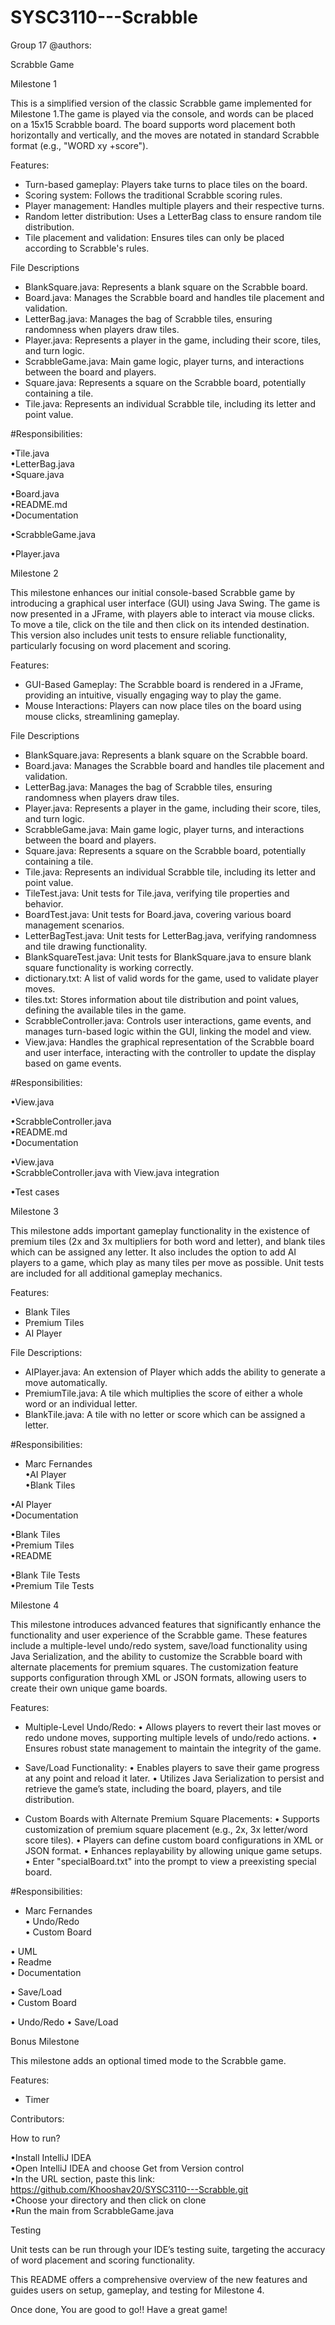 # SYSC3110---Scrabble
Group 17
@authors:


Scrabble Game

Milestone 1

This is a simplified version of the classic Scrabble game implemented for Milestone 1.The game is played via the console, and words can be placed on a 15x15 Scrabble board. The board supports word placement both horizontally and vertically, and the moves are notated in standard Scrabble format (e.g., "WORD xy +score").

Features:
- Turn-based gameplay: Players take turns to place tiles on the board.
- Scoring system: Follows the traditional Scrabble scoring rules.
- Player management: Handles multiple players and their respective turns.
- Random letter distribution: Uses a LetterBag class to ensure random tile distribution.
- Tile placement and validation: Ensures tiles can only be placed according to Scrabble's rules.

File Descriptions
- BlankSquare.java: Represents a blank square on the Scrabble board.
- Board.java: Manages the Scrabble board and handles tile placement and validation.
- LetterBag.java: Manages the bag of Scrabble tiles, ensuring randomness when players draw tiles.
- Player.java: Represents a player in the game, including their score, tiles, and turn logic.
- ScrabbleGame.java: Main game logic, player turns, and interactions between the board and players.
- Square.java: Represents a square on the Scrabble board, potentially containing a tile.
- Tile.java: Represents an individual Scrabble tile, including its letter and point value.

#Responsibilities:

•Tile.java <br>
•LetterBag.java <br>
•Square.java <br>

 •Board.java <br>
 •README.md <br>
 •Documentation <br>


 •ScrabbleGame.java <br>
  

 •Player.java <br>


Milestone 2

This milestone enhances our initial console-based Scrabble game by introducing a graphical user interface (GUI) using Java Swing. The game is now presented in a JFrame, with players able to interact via mouse clicks. To move a tile, click on the tile and then click on its intended destination. This version also includes unit tests to ensure reliable functionality, particularly focusing on word placement and scoring.

Features:
- GUI-Based Gameplay: The Scrabble board is rendered in a JFrame, providing an intuitive, visually engaging way to play the game.
- Mouse Interactions: Players can now place tiles on the board using mouse clicks, streamlining gameplay.

File Descriptions

- BlankSquare.java: Represents a blank square on the Scrabble board.
- Board.java: Manages the Scrabble board and handles tile placement and validation.
- LetterBag.java: Manages the bag of Scrabble tiles, ensuring randomness when players draw tiles.
- Player.java: Represents a player in the game, including their score, tiles, and turn logic.
- ScrabbleGame.java: Main game logic, player turns, and interactions between the board and players.
- Square.java: Represents a square on the Scrabble board, potentially containing a tile.
- Tile.java: Represents an individual Scrabble tile, including its letter and point value.
- TileTest.java: Unit tests for Tile.java, verifying tile properties and behavior.
- BoardTest.java: Unit tests for Board.java, covering various board management scenarios.
- LetterBagTest.java: Unit tests for LetterBag.java, verifying randomness and tile drawing functionality.
- BlankSquareTest.java: Unit tests for BlankSquare.java to ensure blank square functionality is working correctly.
- dictionary.txt: A list of valid words for the game, used to validate player moves.
- tiles.txt: Stores information about tile distribution and point values, defining the available tiles in the game.
- ScrabbleController.java: Controls user interactions, game events, and manages turn-based logic within the GUI, linking the model and view.
- View.java: Handles the graphical representation of the Scrabble board and user interface, interacting with the controller to update the display based on game events.


#Responsibilities:

 •View.java <br>


 •ScrabbleController.java <br>
 •README.md <br>
 •Documentation <br>


 •View.java <br>
 •ScrabbleController.java with View.java integration <br>

 •Test cases <br>


 Milestone 3

 This milestone adds important gameplay functionality in the existence of premium tiles (2x and 3x multipliers for both word and letter), and blank tiles which can be assigned any letter. It also includes the option to add AI players to a game, which play as many tiles per move as possible. Unit tests are included for all additional gameplay mechanics.

 Features:
 - Blank Tiles
 - Premium Tiles
 - AI Player

 File Descriptions:

 - AIPlayer.java: An extension of Player which adds the ability to generate a move automatically.
 - PremiumTile.java: A tile which multiplies the score of either a whole word or an individual letter.
 - BlankTile.java: A tile with no letter or score which can be assigned a letter.


 #Responsibilities:
 - Marc Fernandes <br>
 •AI Player <br>
 •Blank Tiles <br>


 •AI Player <br>
 •Documentation <br>


 •Blank Tiles <br>
 •Premium Tiles <br>
 •README <br>


 •Blank Tile Tests <br>
 •Premium Tile Tests <br>


Milestone 4

This milestone introduces advanced features that significantly enhance the functionality and user experience 
of the Scrabble game. These features include a multiple-level undo/redo system, save/load functionality using 
Java Serialization, and the ability to customize the Scrabble board with alternate placements for premium squares. 
The customization feature supports configuration through XML or JSON formats, allowing users to create their own unique game boards.

Features:

- Multiple-Level Undo/Redo:
	•	Allows players to revert their last moves or redo undone moves, supporting multiple levels of undo/redo actions.
	•	Ensures robust state management to maintain the integrity of the game.

- Save/Load Functionality:
	•	Enables players to save their game progress at any point and reload it later.
	•	Utilizes Java Serialization to persist and retrieve the game’s state, including the board, players, and tile distribution.

- Custom Boards with Alternate Premium Square Placements:
	•	Supports customization of premium square placement (e.g., 2x, 3x letter/word score tiles).
	•	Players can define custom board configurations in XML or JSON format.
	•	Enhances replayability by allowing unique game setups.
    •	Enter "specialBoard.txt" into the prompt to view a preexisting special board.


 #Responsibilities:
 - Marc Fernandes <br>
 • Undo/Redo <br>
 • Custom Board <br>


 • UML <br>
 • Readme <br>
 • Documentation <br>


 • Save/Load <br>
 • Custom Board <br>


 • Undo/Redo
 • Save/Load <br>


 Bonus Milestone

This milestone adds an optional timed mode to the Scrabble game. 

 Features:
 - Timer

 Contributors:


How to run?

 •Install IntelliJ IDEA <br>
 •Open IntelliJ IDEA and choose Get from Version control <br>
 •In the URL section, paste this link: https://github.com/Khooshav20/SYSC3110---Scrabble.git <br>
 •Choose your directory and then click on clone <br>
 •Run the main from ScrabbleGame.java <br>

Testing

Unit tests can be run through your IDE’s testing suite, targeting the accuracy of word placement and scoring functionality.

This README offers a comprehensive overview of the new features and guides users on setup, gameplay, and testing for Milestone 4.
 
Once done, You are good to go!! Have a great game!

